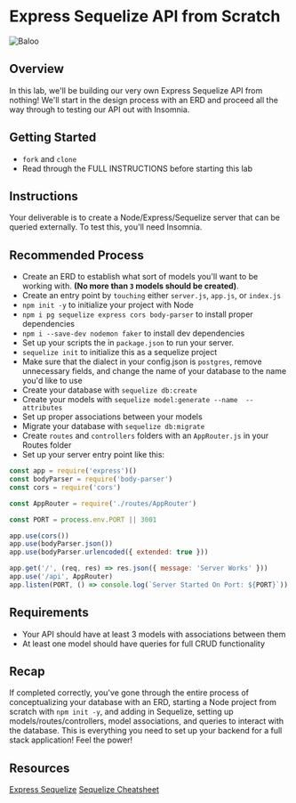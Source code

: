# Express Sequelize API from Scratch

![Baloo](https://external-content.duckduckgo.com/iu/?u=https%3A%2F%2Fthumbs.gfycat.com%2FEmbellishedWideEastrussiancoursinghounds-size_restricted.gif&f=1&nofb=1)

## Overview
In this lab, we'll be building our very own Express Sequelize API from nothing! We'll start in the design process with an ERD and proceed all the way through to testing our API out with Insomnia.

## Getting Started
- `fork` and `clone`
- Read through the FULL INSTRUCTIONS before starting this lab

## Instructions
Your deliverable is to create a Node/Express/Sequelize server that can be queried externally. To test this, you'll need Insomnia.

## Recommended Process
- Create an ERD to establish what sort of models you'll want to be working with. **(No more than `3` models should be created)**.
- Create an entry point by `touching` either `server.js`, `app.js`, or `index.js`
- `npm init -y` to initialize your project with Node
- `npm i pg sequelize express cors body-parser` to install proper dependencies
- `npm i --save-dev nodemon faker` to install dev dependencies
- Set up your scripts the in `package.json` to run your server.
- `sequelize init` to initialize this as a sequelize project
- Make sure that the dialect in your config.json is `postgres`, remove unnecessary fields, and change the name of your database to the name you'd like to use
- Create your database with `sequelize db:create`
- Create your models with `sequelize model:generate --name  --attributes`
- Set up proper associations between your models 
- Migrate your database with `sequelize db:migrate`
- Create `routes` and `controllers` folders with an `AppRouter.js` in your Routes folder
- Set up your server entry point like this:
```js
const app = require('express')()
const bodyParser = require('body-parser')
const cors = require('cors')

const AppRouter = require('./routes/AppRouter')

const PORT = process.env.PORT || 3001

app.use(cors())
app.use(bodyParser.json())
app.use(bodyParser.urlencoded({ extended: true }))

app.get('/', (req, res) => res.json({ message: 'Server Works' }))
app.use('/api', AppRouter)
app.listen(PORT, () => console.log(`Server Started On Port: ${PORT}`))
```

## Requirements
- Your API should have at least 3 models with associations between them
- At least one model should have queries for full CRUD functionality

## Recap
If completed correctly, you've gone through the entire process of conceptualizing your database with an ERD, starting a Node project from scratch with `npm init -y`, and adding in Sequelize, setting up models/routes/controllers, model associations, and queries to interact with the database.  This is everything you need to set up your backend for a full stack application! Feel the power!

## Resources
[Express Sequelize](https://github.com/SEI-R-1-25/u3_lesson_express_sequelize)
[Sequelize Cheatsheet](https://github.com/SEI-R-1-25/u3_cheatsheet_sequelize)
